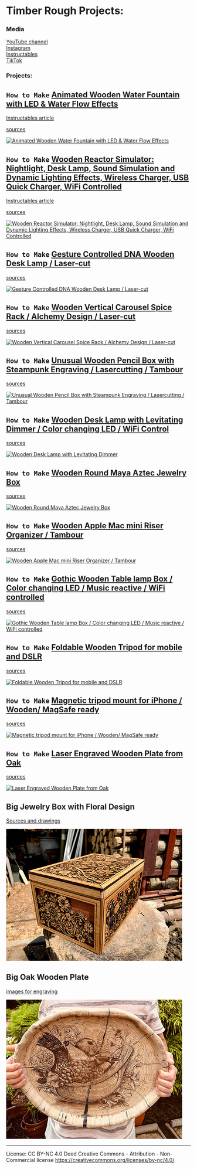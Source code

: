 # Timber Rough Projects:

### Media
[YouTube channel](www.youtube.com/@TimberRough)<br />
[Instagram](https://www.instagram.com/timber.rough)<br />
[Instructables](https://www.instructables.com/member/RoughWood81/instructables/)<br />
[TikTok](https://www.tiktok.com/@timber.rough)<br />

### Projects: 

## `How to Make` [Animated Wooden Water Fountain with LED & Water Flow Effects](https://youtu.be/jXYM3CEzhvQ)
[Instructables article](https://www.instructables.com/Animated-Wooden-Water-Fountain-With-LED-Water-Flow)

[sources](https://github.com/kotXio/woodworking/tree/main/animated_wooden_water_fountain_w_harp)

[![Animated Wooden Water Fountain with LED & Water Flow Effects](https://img.youtube.com/vi/jXYM3CEzhvQ/0.jpg)](https://www.youtube.com/watch?v=jXYM3CEzhvQ)


## `How to Make` [Wooden Reactor Simulator: Nightlight, Desk Lamp, Sound Simulation and Dynamic Lighting Effects, Wireless Charger, USB Quick Charger, WiFi Controlled](https://youtu.be/-lhkESaGFso)
[Instructables article](https://www.instructables.com/Wooden-Reactor-Simulator-Nightlight-Desk-Lamp-Soun)

[sources](https://github.com/kotXio/woodworking/tree/main/wooden_reactor)

[![Wooden Reactor Simulator: Nightlight, Desk Lamp, Sound Simulation and Dynamic Lighting Effects, Wireless Charger, USB Quick Charger, WiFi Controlled](https://img.youtube.com/vi/-lhkESaGFso/0.jpg)](https://www.youtube.com/watch?v=-lhkESaGFso)

## `How to Make` [Gesture Controlled DNA Wooden Desk Lamp / Laser-cut](https://youtu.be/EM0RZgBZ6-U)
[sources](https://github.com/kotXio/woodworking/tree/main/dna_gesture_wooden_lamp)

[![Gesture Controlled DNA Wooden Desk Lamp / Laser-cut](https://img.youtube.com/vi/EM0RZgBZ6-U/0.jpg)](https://www.youtube.com/watch?v=EM0RZgBZ6-U)

## `How to Make` [Wooden Vertical Carousel Spice Rack / Alchemy Design / Laser-cut](https://youtu.be/HA4Yt23j3-w)
[sources](https://github.com/kotXio/woodworking/tree/main/vertical_carousel_spice_rack)

[![Wooden Vertical Carousel Spice Rack / Alchemy Design / Laser-cut](https://img.youtube.com/vi/HA4Yt23j3-w/0.jpg)](https://www.youtube.com/watch?v=HA4Yt23j3-w)

## `How to Make` [Unusual Wooden Pencil Box with Steampunk Engraving / Lasercutting / Tambour](https://youtu.be/GaRTW9gJBHk)
[sources](https://github.com/kotXio/woodworking/tree/main/tambour_pencil_box)

[![Unusual Wooden Pencil Box with Steampunk Engraving / Lasercutting / Tambour](https://img.youtube.com/vi/GaRTW9gJBHk/0.jpg)](https://www.youtube.com/watch?v=GaRTW9gJBHk)

## `How to Make` [Wooden Desk Lamp with Levitating Dimmer / Color changing LED / WiFi Control](https://youtu.be/Hq7b30xJSwQ)
[sources](https://github.com/kotXio/woodworking/tree/main/creative_wooden_desk_lamp)

[![Wooden Desk Lamp with Levitating Dimmer](https://img.youtube.com/vi/Hq7b30xJSwQ/0.jpg)](https://www.youtube.com/watch?v=Hq7b30xJSwQ)

## `How to Make` [Wooden Round Maya Aztec Jewelry Box](https://www.youtube.com/watch?v=ne3xrzAO97I) 
[sources](https://github.com/kotXio/woodworking/tree/main/maya_round_aztec_jewelrybox)

[![Wooden Round Maya Aztec Jewelry Box](https://img.youtube.com/vi/ne3xrzAO97I/0.jpg)](https://www.youtube.com/watch?v=ne3xrzAO97I)

## `How to Make` [Wooden Apple Mac mini Riser Organizer / Tambour](https://www.youtube.com/watch?v=wSy2EWEsO64)
[sources](https://github.com/kotXio/woodworking/tree/main/macmini_tambour_stand)

[![Wooden Apple Mac mini Riser Organizer / Tambour](https://img.youtube.com/vi/wSy2EWEsO64/0.jpg)](https://www.youtube.com/watch?v=wSy2EWEsO64)

## `How to Make` [Gothic Wooden Table lamp Box / Color changing LED / Music reactive / WiFi controlled](https://www.youtube.com/watch?v=VWFkIC3c_Dk)
[sources](https://github.com/kotXio/woodworking/tree/main/glowing_wooden_box)

[![Gothic Wooden Table lamp Box / Color changing LED / Music reactive / WiFi controlled](https://img.youtube.com/vi/VWFkIC3c_Dk/0.jpg)](https://www.youtube.com/watch?v=VWFkIC3c_Dk)

## `How to Make` [Foldable Wooden Tripod for mobile and DSLR](https://www.youtube.com/watch?v=orO6ofDPTj8)
[sources](https://github.com/kotXio/woodworking/tree/main/wooden_tripod)

[![Foldable Wooden Tripod for mobile and DSLR](https://img.youtube.com/vi/orO6ofDPTj8/0.jpg)](https://www.youtube.com/watch?v=orO6ofDPTj8)

## `How to Make` [Magnetic tripod mount for iPhone / Wooden/ MagSafe ready](https://www.youtube.com/watch?v=p3HfRSA6CYs)
[sources](https://github.com/kotXio/woodworking/tree/main/iphone_magnetic_holder)

[![Magnetic tripod mount for iPhone / Wooden/ MagSafe ready](https://img.youtube.com/vi/p3HfRSA6CYs/0.jpg)](https://www.youtube.com/watch?v=p3HfRSA6CYs)

## `How to Make` [Laser Engraved Wooden Plate from Oak](https://www.youtube.com/watch?v=ocSn4xdQ-CY)
[sources](https://github.com/kotXio/woodworking/tree/main/4_compartment_wooden_plate)

[![Laser Engraved Wooden Plate from Oak](https://img.youtube.com/vi/ocSn4xdQ-CY/0.jpg)](https://www.youtube.com/watch?v=ocSn4xdQ-CY)

## Big Jewelry Box with Floral Design
[Sources and drawings](https://github.com/kotXio/woodworking/blob/main/big_jewelry_box_floral_design)

![Big Jewelry Box with Floral Design](https://github.com/kotXio/woodworking/blob/main/big_jewelry_box_floral_design/banner.jpg?raw=true "Images for engraving")


## Big Oak Wooden Plate
[images for engraving](https://github.com/kotXio/woodworking/tree/main/big_wooden_plate)

![Big Oak Wooden Plate](https://github.com/kotXio/woodworking/blob/main/big_wooden_plate/big_plate.jpg?raw=true "Big Oak Wooden Plate")


---
License: CC BY-NC 4.0 Deed Creative Commons - Attribution - Non-Commercial license
https://creativecommons.org/licenses/by-nc/4.0/
